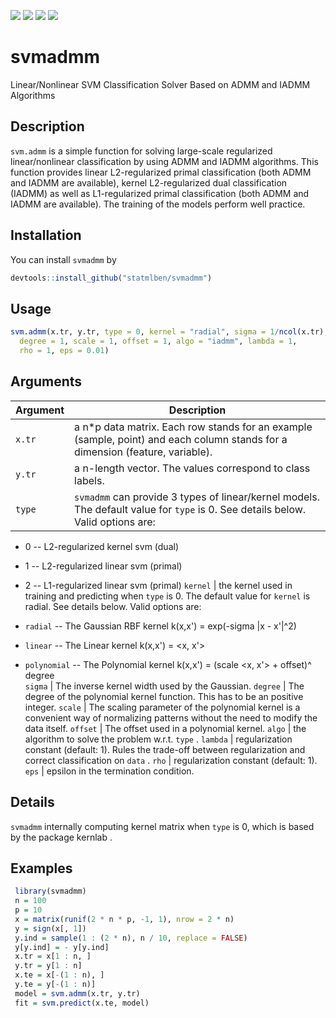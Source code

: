 [![](https://www.r-pkg.org/badges/version/svmadmm?color=green)](https://cran.r-project.org/package=badger)
[![](http://cranlogs.r-pkg.org/badges/grand-total/svmadmm?color=red)](https://cran.r-project.org/package=badger)
[![](http://cranlogs.r-pkg.org/badges/last-month/svmadmm?color=blue)](https://cran.r-project.org/package=badger)
[![](http://cranlogs.r-pkg.org/badges/last-week/svmadmm?color=green)](https://cran.r-project.org/package=badger)

# svmadmm
Linear/Nonlinear SVM Classification Solver Based on ADMM and IADMM Algorithms

## Description

`svm.admm` is a simple function for solving large-scale regularized linear/nonlinear
 classification by using ADMM and IADMM algorithms. This function provides
 linear L2-regularized primal classification (both ADMM and IADMM are available),
 kernel L2-regularized dual classification (IADMM) as well as L1-regularized primal
 classification (both ADMM and IADMM are available). The training of the models perform well
 practice.

## Installation

You can install `svmadmm` by 
```r
devtools::install_github("statmlben/svmadmm")
```

## Usage

```r
svm.admm(x.tr, y.tr, type = 0, kernel = "radial", sigma = 1/ncol(x.tr),
  degree = 1, scale = 1, offset = 1, algo = "iadmm", lambda = 1,
  rho = 1, eps = 0.01)
```


## Arguments

Argument      |Description
------------- |----------------
```x.tr```     |     a n*p data matrix. Each row stands for an example (sample, point) and each column stands for a dimension (feature, variable).
```y.tr```     |     a n-length vector. The values correspond to class labels.
```type```     |     `svmadmm` can provide 3 types of linear/kernel models. The default value for `type` is 0. See details below. Valid options are:   

*  0 -- L2-regularized kernel svm (dual)  

*  1 -- L2-regularized linear svm (primal)  

*  2 -- L1-regularized linear svm (primal) 
```kernel```     |     the kernel used in training and predicting when `type` is 0. The default value for `kernel` is radial. See details below. Valid options are:   

*   `radial` -- The Gaussian RBF kernel k(x,x') = exp(-sigma \|x - x'\|^2)  

*   `linear` -- The Linear kernel k(x,x') = <x, x'>  

*   `polynomial` -- The Polynomial kernel k(x,x') = (scale <x, x'> + offset)^ degree  
```sigma```     |     The inverse kernel width used by the Gaussian.
```degree```     |     The degree of the polynomial kernel function. This has to be an positive integer.
```scale```     |     The scaling parameter of the polynomial kernel is a convenient way of normalizing patterns without the need to modify the data itself.
```offset```     |     The offset used in a polynomial kernel.
```algo```     |     the algorithm to solve the problem w.r.t. `type` .
```lambda```     |     regularization constant (default: 1). Rules the trade-off between regularization and correct classification on `data` .
```rho```     |     regularization constant (default: 1).
```eps```     |     epsilon in the termination condition.

## Details


 `svmadmm` internally computing kernel matrix when `type` is 0, which is based by the package kernlab .


## Examples

```r 
 library(svmadmm)
 n = 100
 p = 10
 x = matrix(runif(2 * n * p, -1, 1), nrow = 2 * n)
 y = sign(x[, 1])
 y.ind = sample(1 : (2 * n), n / 10, replace = FALSE)
 y[y.ind] = - y[y.ind]
 x.tr = x[1 : n, ]
 y.tr = y[1 : n]
 x.te = x[-(1 : n), ]
 y.te = y[-(1 : n)]
 model = svm.admm(x.tr, y.tr)
 fit = svm.predict(x.te, model)
``` 
